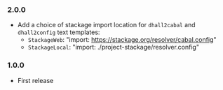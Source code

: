 ### 2.0.0
* Add a choice of stackage import location for `dhall2cabal` and `dhall2config`
  text templates:
    - `StackageWeb`: "import: https://stackage.org/resolver/cabal.config"
    - `StackageLocal`: "import: ./project-stackage/resolver.config"

### 1.0.0
* First release